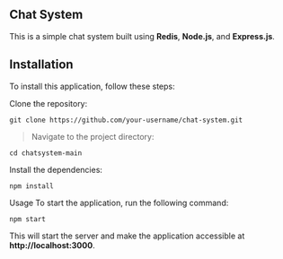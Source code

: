## Chat System
This is a simple chat system built using **Redis**, **Node.js**, and **Express.js**.

## Installation
To install this application, follow these steps:

Clone the repository: 
```
git clone https://github.com/your-username/chat-system.git
```

> Navigate to the project directory: 
```
cd chatsystem-main
```
Install the dependencies: 
```
npm install
```
Usage
To start the application, run the following command:
```
npm start
```
This will start the server and make the application accessible at **http://localhost:3000**.
